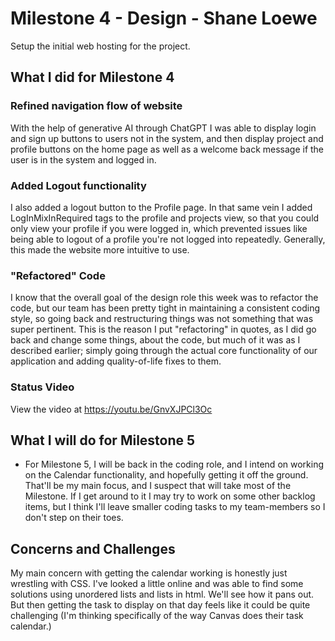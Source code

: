 # Milestone 4 - Design - Shane Loewe

Setup the initial web hosting for the project.


## What I did for Milestone 4

### Refined navigation flow of website

With the help of generative AI through ChatGPT I was able to display login and sign up buttons to users not in the system, and then
display project and profile buttons on the home page as well as a welcome back message if the user is in the system and logged in. 

### Added Logout functionality

I also added a logout button to the Profile page.
In that same vein I added LogInMixInRequired tags to the profile and projects view, so that you could only view your profile if you 
were logged in, which prevented issues like being able to logout of a profile you're not logged into repeatedly. 
Generally, this made the website more intuitive to use.

### "Refactored" Code

I know that the overall goal of the design role this week was to refactor the code, but our team has been pretty tight in 
maintaining a consistent coding style, so going back and restructuring things was not something that was super pertinent.
This is the reason I put "refactoring" in quotes, as I did go back and change some things, about the code, but much of it was as I
described earlier; simply going through the actual core functionality of our application and adding quality-of-life fixes to them.

### Status Video 

View the video at https://youtu.be/GnvXJPCl3Oc


## What I will do for Milestone 5

* For Milestone 5, I will be back in the coding role, and I intend on working on the Calendar functionality, and hopefully
getting it off the ground. That'll be my main focus, and I suspect that will take most of the Milestone. If I get around to it I may
try to work on some other backlog items, but I think I'll leave smaller coding tasks to my team-members so I don't step on their toes.

## Concerns and Challenges
My main concern with getting the calendar working is honestly just wrestling with CSS. I've looked a little online and was able to find
some solutions using unordered lists and lists in html. We'll see how it pans out. But then getting the task to display on that day feels like
it could be quite challenging (I'm thinking specifically of the way Canvas does their task calendar.) 


